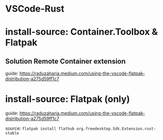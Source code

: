# VSCode-Rust

# install-source: Container.Toolbox & Flatpak
## Solution Remote Container extension
guide: https://raduzaharia.medium.com/using-the-vscode-flatpak-distribution-a275d59ff1c7

# install-source: Flatpak (only)
guide: https://raduzaharia.medium.com/using-the-vscode-flatpak-distribution-a275d59ff1c7

source:
```flatpak install flathub org.freedesktop.Sdk.Extension.rust-stable```
